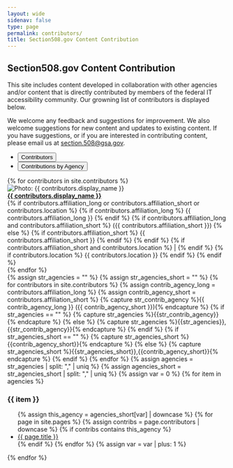 ```yaml
--- 
layout: wide
sidenav: false
type: page
permalink: contributors/
title: Section508.gov Content Contribution
---
```

<h2>Section508.gov Content Contribution</h2>
<p>This site includes content developed in collaboration with other agencies and/or content that is directly contributed by members of the federal IT accessibility community. Our growning list of contributors is displayed below.</p>
<p>We welcome any feedback and suggestions for improvement. We also welcome suggestions for new content and updates to existing content. If you have suggestions, or if you are interested in contributing content, please email us at <a href="mailto:section.508@gsa.gov">section.508@gsa.gov</a>.</p>
<div>
    <div class="margin-top-2 margin-bottom-neg-05">
        <ul class="usa-button-group usa-button-group--segmented">
            <li class="usa-button-group__item">
                <button id="btn-contrib" class="contribs-button usa-button" aria-controls="contributor-tab" aria-expanded="true">Contributors</button>
            </li>
            <li class="usa-button-group__item">
                <button id="btn-agency" class="contribs-button contribs-button-click usa-button usa-button--outline" aria-controls="agency-tab" aria-expanded="false">Contributions by Agency</button>
            </li>
        </ul>
    </div>
    <div id="contrib-grid" aria-label="Contributors Grid" class="grid-container margin-bottom-2 border-2px border-base-light shadow-2">
        <div id="contributor-tab" class="contribs-tab" aria-label="Contributors Tab">
            {% for contributors in site.contributors %}
                <div class="grid-row flex-wrap margin-y-1 grid-gap-1 border-bottom-1px border-base-lighter">
                    <div class="grid-col-auto">
                        <img class="circle-8 border-05 border-base-light shadow-1" src="{{ contributors.image_url }}" alt="Photo: {{ contributors.display_name }}" style="vertical-align:middle">
                    </div>
                    <div class="grid-col-9 padding-y-1">
                        <a href="{{ site.baseurl }}{{ contributors.url }}{{ contributors.output_ext }}"><strong>{{ contributors.display_name }}</strong></a><br>
                        {% if contributors.affiliation_long or contributors.affiliation_short or contributors.location %}
                                {% if contributors.affiliation_long %}
                                    {{ contributors.affiliation_long }}
                                {% endif %}
                                {% if contributors.affiliation_long and contributors.affiliation_short %}
                                    &lpar;{{ contributors.affiliation_short }}&rpar;
                                {% else %}    
                                    {% if contributors.affiliation_short %}
                                        {{ contributors.affiliation_short }}
                                    {% endif %}
                                {% endif %}
                                {% if contributors.affiliation_short and contributors.location %}
                                | 
                                {% endif %}
                                {% if contributors.location %}
                                {{ contributors.location }}
                                {% endif %}
                        {% endif %}
                    </div>
                </div>
            {% endfor %}
        </div>
        <div id="agency-tab" class="contribs-tab display-none" aria-label="Agency Tab">
            {% assign str_agencies = "" %}
            {% assign str_agencies_short = "" %}
            {% for contributors in site.contributors %}
                {% assign contrib_agency_long = contributors.affiliation_long %}
                {% assign contrib_agency_short = contributors.affiliation_short %}
                {% capture str_contrib_agency %}{{ contrib_agency_long }} ({{ contrib_agency_short }}){% endcapture %}
                {% if str_agencies == "" %}
                    {% capture str_agencies %}{{str_contrib_agency}}{% endcapture %}
                {% else %}
                    {% capture str_agencies %}{{str_agencies}},{{str_contrib_agency}}{% endcapture %}
                {% endif %}
                {% if str_agencies_short == "" %}
                    {% capture str_agencies_short %}{{contrib_agency_short}}{% endcapture %}
                {% else %}
                    {% capture str_agencies_short %}{{str_agencies_short}},{{contrib_agency_short}}{% endcapture %}
                {% endif %}
            {% endfor %}
            {% assign agencies = str_agencies | split: "," | uniq %}
            {% assign agencies_short = str_agencies_short | split: "," | uniq %}
            {% assign var = 0 %}
            {% for item in agencies %}
                <div class="grid-row">
                    <h3 class="margin-bottom-0 margin-top-1">{{ item }}</h3>
                </div>
                <div class="grid-row">
                    <ul class="margin-top-0 margin-bottom-1">
                        {% assign this_agency = agencies_short[var] | downcase %}
                        {% for page in site.pages %}
                            {% assign contribs = page.contributors | downcase %}
                            {% if contribs contains this_agency %}
                                <li><a href="{{ site.baseurl }}{{ page.url }}">{{ page.title }}</a></li>
                            {% endif %}
                        {% endfor %}
                        {% assign var = var | plus: 1 %}
                    </ul>
                </div>
            {% endfor %}
        </div>
    </div>
</div>
<script>
    $("button.contribs-button").click(function() {
        var y = $(this).attr("id");
        var z = $(this).attr("aria-controls");
        $("button.contribs-button").each(function(){
            if ($(this).attr("id") == y)
            {
                $(this).removeClass("usa-button--outline");
                $(this).attr("aria-expanded", "true");
            } else {
                $(this).addClass("usa-button--outline");
                $(this).attr("aria-expanded", "false");
            }
        });
        $(".contribs-tab").each(function(){
            if ($(this).attr("id") == z)
            {
                $(this).removeClass("display-none");
            } else {
                $(this).addClass("display-none");
            }
        });
    });
</script>
